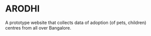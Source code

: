 # ARODHI
A prototype website that collects data of adoption (of pets, children) centres from all over Bangalore.
